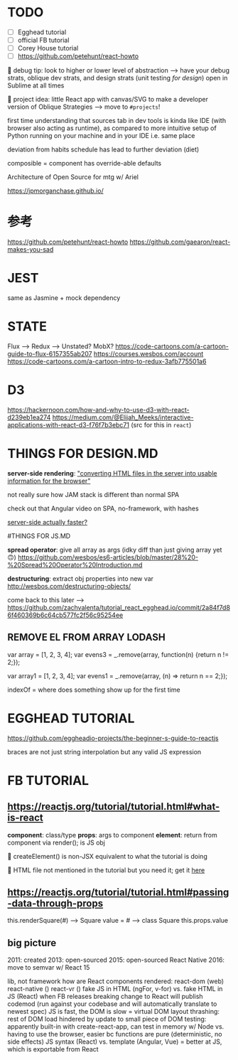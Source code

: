 # TODO

- [ ] Egghead tutorial
- [ ] official FB tutorial
- [ ] Corey House tutorial
- [ ] https://github.com/petehunt/react-howto

📍 debug tip: look to higher or lower level of abstraction --> have your debug strats, oblique dev strats, and design strats (unit testing *for design*) open in Sublime at all times

📍 project idea: little React app with canvas/SVG to make a developer version of Oblique Strategies --> move to `#projects`!

first time understanding that sources tab in dev tools is kinda like IDE (with browser also acting as runtime), as compared to more intuitive setup of Python running on your machine and in your IDE i.e. same place

deviation from habits schedule has lead to further deviation (diet)

composible = component has override-able defaults

Architecture of Open Source for mtg w/ Ariel

https://jpmorganchase.github.io/

# 参考

https://github.com/petehunt/react-howto
https://github.com/gaearon/react-makes-you-sad

# JEST

same as Jasmine + mock dependency

# STATE

Flux --> Redux --> Unstated? MobX?
https://code-cartoons.com/a-cartoon-guide-to-flux-6157355ab207
https://courses.wesbos.com/account
https://code-cartoons.com/a-cartoon-intro-to-redux-3afb775501a6

# D3

https://hackernoon.com/how-and-why-to-use-d3-with-react-d239eb1ea274
https://medium.com/@Elijah_Meeks/interactive-applications-with-react-d3-f76f7b3ebc71 (src for this in `react`)

# THINGS FOR DESIGN.MD

__server-side rendering__: ["converting HTML files in the server into usable information for the browser"](https://medium.freecodecamp.org/what-exactly-is-client-side-rendering-and-hows-it-different-from-server-side-rendering-bd5c786b340d) 

not really sure how JAM stack is different than normal SPA

check out that Angular video on SPA, no-framework, with hashes

[server-side actually faster?](http://openmymind.net/2012/5/30/Client-Side-vs-Server-Side-Rendering/)


#THINGS FOR JS.MD

__spread operator__: give all array as args (idky diff than just giving array yet 🙃) https://github.com/wesbos/es6-articles/blob/master/28%20-%20Spread%20Operator%20Introduction.md

__destructuring__: extract obj properties into new var http://wesbos.com/destructuring-objects/

come back to this later --> https://github.com/zachvalenta/tutorial_react_egghead.io/commit/2a84f7d86f460369b6c64cb577fc2f56c95254ee

## REMOVE EL FROM ARRAY LODASH

var array = [1, 2, 3, 4];
var evens3 = _.remove(array, function(n) {return n != 2;});

var array1 = [1, 2, 3, 4];
var evens1 = _.remove(array, (n) => return n == 2;});

indexOf = where does something show up for the first time

# EGGHEAD TUTORIAL

https://github.com/eggheadio-projects/the-beginner-s-guide-to-reactjs

braces are not just string interpolation but any valid JS expression

# FB TUTORIAL

## https://reactjs.org/tutorial/tutorial.html#what-is-react

__component__: class/type
__props__: args to component
__element__: return from component via render(); is JS obj

📝 createElement() is non-JSX equivalent to what the tutorial is doing

📝 HTML file not mentioned in the tutorial but you need it; get it [here](https://codepen.io/gaearon/pen/oWWQNa?editors=1000)

## https://reactjs.org/tutorial/tutorial.html#passing-data-through-props

this.renderSquare(#) --> Square value = # --> class Square this.props.value

## big picture

2011: created
2013: open-sourced
2015: open-sourced React Native
2016: move to semvar w/ React 15

lib, not framework
how are React components rendered: react-dom (web) react-native () react-vr ()
fake JS in HTML (ngFor, v-for) vs. fake HTML in JS (React)
when FB releases breaking change to React will publish codemod (run against your codebase and will automatically translate to newest spec)
JS is fast, the DOM is slow = virtual DOM
layout thrashing: rest of DOM load hindered by update to small piece of DOM
testing: apparently built-in with create-react-app, can test in memory w/ Node vs. having to use the browser, easier bc functions are pure (deterministic, no side effects)
JS syntax (React) vs. template (Angular, Vue) = better at JS, which is exportable from React